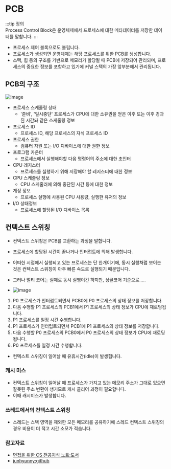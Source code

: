 # PCB

:::tip 정의  
Process Control Block은 운영체제에서 프로세스에 대한 메타데이터를 저장한 데이터를 말합니다.
:::

- 프로세스 제어 블록으로도 불립니다.
- 프로세스가 생성되면 운영체제는 해당 프로세스를 위한 PCB를 생성합니다.
- 스택, 힙 등의 구조를 기반으로 메모리가 할당될 때 PCB에 저장되어 관리되며, 프로세스의 중요한 정보를 포함하고 있기에 커널 스택의 가장 앞부분에서 관리됩니다.

## PCB의 구조

![image](https://user-images.githubusercontent.com/50647845/177897142-c1ac1965-52ff-4b18-afd7-e68ab7c22c89.png)

- 프로세스 스케줄링 상태
  - '준비', '일시중단' 프로세스가 CPU에 대한 소유권을 얻은 이후 또는 이후 경과된 시간돠 같은 스케줄링 정보
- 프로세스 ID
  - 프로세스 ID, 해당 프로세스의 자식 프로세스 ID
- 프로세스 권한
  - 컴퓨터 자원 또는 I/O 디바이스에 대한 권한 정보
- 프로그램 카운터
  - 프로세스에서 실행해야할 다음 명령어의 주소에 대한 초인터
- CPU 레지스터
  - 프로세스를 실행하기 위해 저장해야 할 레지스터에 대한 정보
- CPU 스케줄링 정보
  - CPU 스케줄러에 의해 중단된 시간 등에 대한 정보
- 계정 정보
  - 프로세스 실행에 사용된 CPU 사용량, 실행한 유저의 정보
- I/O 상태정보
  - 프로세스에 할당된 I/O 디바이스 목록

## 컨텍스트 스위칭

- 컨텍스트 스위칭은 PCB를 교환하는 과정을 말합니다.
- 프로세스에 할당된 시간이 끝나거나 인터럽트에 의해 발생합니다.
- 어떠한 시점에서 실행되고 있는 프로세스는 단 한개이기에, 동시 실행처럼 보이는 것은 컨텍스트 스위칭이 아주 빠른 속도로 실행되기 때문입니다.
- 그러나 멀티 코어는 실제로 동시 실행이긴 하지만, 싱글코어 기준으로.....

- ![image](https://user-images.githubusercontent.com/50647845/177897239-98e9d2c1-ff74-4d76-bb53-4a53c59bd78b.png)

1. P0 프로세스가 인터럽트되면서 PCB0에 P0 프로세스의 상태 정보를 저장합니다.
2. 다음 수행할 P1 프로세스의 PCB1에서 P1 프로세스의 상태 정보가 CPU에 재로딩됩니다.
3. P1 프로세스를 일정 시간 수행합니다.
4. P1 프로세스가 인터럽트되면서 PCB1에 P1 프로세스의 상태 정보를 저장합니다.
5. 다음 수행할 P0 프로세스의 PCB0에서 P0 프로세스의 상태 정보가 CPU에 재로딩됩니다.
6. P0 프로세스를 일정 시간 수행합니다.

- 컨텍스트 스위칭이 일어날 때 유휴시간(idle)이 발생힙니다.

### 캐시 미스

- 컨텍스트 스위칭이 일어날 때 프로세스가 가지고 있는 메모리 주소가 그대로 있으면 잘못된 주소 변환이 생기므로 캐시 클리어 과정이 필요합니다.
- 이때 캐시미스가 발생합니다.

### 쓰레드에서의 컨텍스트 스위칭

- 스레드는 스택 영역을 제외한 모든 메모리를 공유하기에 스레드 컨텍스트 스위칭의 경우 비용이 더 적고 시간 소모가 적습니다.

### 참고자료

- [면접을 위한 CS 전공지식 노트:도서](https://www.aladin.co.kr/shop/wproduct.aspx?ItemId=292815727)
- [junhyunny:github](https://junhyunny.github.io/information/operating-system/process-control-block-and-context-switching/)

